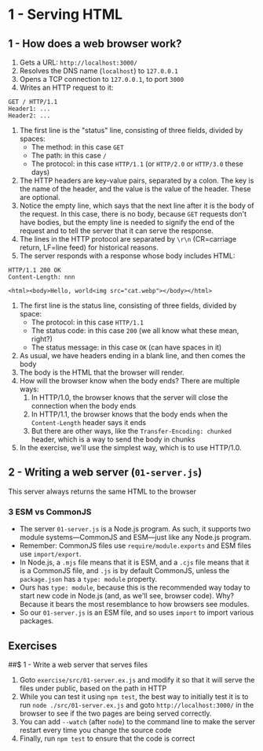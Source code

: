 # 1 - Serving HTML

## 1 - How does a web browser work?

1. Gets a URL: `http://localhost:3000/`
1. Resolves the DNS name (`localhost`) to `127.0.0.1`
1. Opens a TCP connection to `127.0.0.1`, to port `3000`
1. Writes an HTTP request to it:

```
GET / HTTP/1.1
Header1: ...
Header2: ...

```

1. The first line is the "status" line, consisting of three fields, divided by spaces:
   - The method: in this case `GET`
   - The path: in this case `/`
   - The protocol: in this case `HTTP/1.1` (or `HTTP/2.0` or `HTTP/3.0` these days)
1. The HTTP headers are key-value pairs, separated by a colon.
   The key is the name of the header, and the value is the value of the header. These are optional.
1. Notice the empty line, which says that the next line after it is the body of the request.
   In this case, there is no body, because `GET` requests don't have bodies, but the empty line is needed to signify
   the end of the request and to tell the server that it can serve the response.
1. The lines in the HTTP protocol are separated by `\r\n` (CR=carriage return, LF=line feed) for historical reasons.
1. The server responds with a response whose body includes HTML:

```
HTTP/1.1 200 OK
Content-Length: nnn

<html><body>Hello, world<img src="cat.webp"></body></html>
```

1. The first line is the status line, consisting of three fields, divided by space:
   - The protocol: in this case `HTTP/1.1`
   - The status code: in this case `200` (we all know what these mean, right?)
   - The status message: in this case `OK` (can have spaces in it)
1. As usual, we have headers ending in a blank line, and then comes the body
1. The body is the HTML that the browser will render.
1. How will the browser know when the body ends? There are multiple ways:
   1. In HTTP/1.0, the browser knows that the server will close the connection when the body ends
   1. In HTTP/1.1, the browser knows that the body ends when the `Content-Length` header says it ends
   1. But there are other ways, like the `Transfer-Encoding: chunked` header, which is a way to send the body in chunks
1. In the exercise, we'll use the simplest way, which is to use HTTP/1.0.

## 2 - Writing a web server (`01-server.js`)

This server always returns the same HTML to the browser

### 3 ESM vs CommonJS

- The server `01-server.js` is a Node.js program.
  As such, it supports two module systems—CommonJS and ESM—just like any Node.js program.
- Remember: CommonJS files use `require/module.exports` and ESM files use `import/export`.
- In Node.js, a `.mjs` file means that it is ESM, and a `.cjs` file means that it is a CommonJS file, and `.js`
  is by default CommonJS, unless the `package.json` has a `type: module` property.
- Ours has `type: module`, because this is the recommended way today to start new code in Node.js (and, as
  we'll see, browser code). Why? Because it bears the most resemblance to how browsers see modules.
- So our `01-server.js` is an ESM file, and so uses `import` to import various packages.

## Exercises

##$ 1 - Write a web server that serves files

1. Goto `exercise/src/01-server.ex.js` and modify it so that it will serve the files under public, based
   on the path in HTTP
1. While you can test it using `npm test`, the best way to initially test it is to run
   `node ./src/01-server.ex.js` and goto `http://localhost:3000/` in the browser to see if the two
   pages are being served correctly.
1. You can add `--watch` (after `node`) to the command line
   to make the server restart every time you change the source code
1. Finally, run `npm test` to ensure that the code is correct
